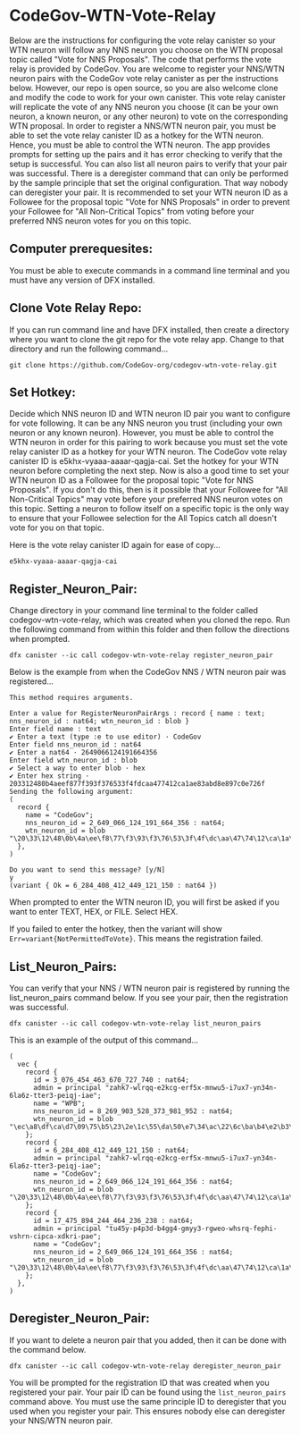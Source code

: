 # CodeGov-WTN-Vote-Relay

Below are the instructions for configuring the vote relay canister so your WTN neuron will follow any NNS neuron you
choose on the WTN proposal topic called "Vote for NNS Proposals". The code that performs the vote relay is provided by
CodeGov. You are welcome to register your NNS/WTN neuron pairs with the CodeGov vote relay canister as per the
instructions below. However, our repo is open source, so you are also welcome clone and modify the code to work for your
own canister. This vote relay canister will replicate the vote of any NNS neuron you choose (it can be your own neuron,
a known neuron, or any other neuron) to vote on the corresponding WTN proposal. In order to register a NNS/WTN neuron
pair, you must be able to set the vote relay canister ID as a hotkey for the WTN neuron. Hence, you must be able to
control the WTN neuron. The app provides prompts for setting up the pairs and it has error checking to verify that the
setup is successful. You can also list all neuron pairs to verify that your pair was successful. There is a deregister
command that can only be performed by the sample principle that set the original configuration. That way nobody can
deregister your pair. It is recommended to set your WTN neuron ID as a Followee for the proposal topic "Vote for NNS
Proposals" in order to prevent your Followee for "All Non-Critical Topics" from voting before your preferred NNS neuron
votes for you on this topic.

## Computer prerequesites:
You must be able to execute commands in a command line terminal and you must have any version of DFX installed.

## Clone Vote Relay Repo:
If you can run command line and have DFX installed, then create a directory where you want to clone the git repo for 
the vote relay app. Change to that directory and run the following command...

`git clone https://github.com/CodeGov-org/codegov-wtn-vote-relay.git`

## Set Hotkey: 
Decide which NNS neuron ID and WTN neuron ID pair you want to configure for vote following. It can be any
NNS neuron you trust (including your own neuron or any known neuron). However, you must be able to control the WTN
neuron in order for this pairing to work because you must set the vote relay canister ID as a hotkey for your WTN
neuron. The CodeGov vote relay canister ID is e5khx-vyaaa-aaaar-qagja-cai. Set the hotkey for your WTN neuron before
completing the next step. Now is also a good time to set your WTN neuron ID as a Followee for the proposal topic "Vote
for NNS Proposals". If you don't do this, then is it possible that your Followee for "All Non-Critical Topics" may vote
before your preferred NNS neuron votes on this topic. Setting a neuron to follow itself on a specific topic is the only
way to ensure that your Followee selection for the All Topics catch all doesn't vote for you on that topic.

Here is the vote relay canister ID again for ease of copy...

`e5khx-vyaaa-aaaar-qagja-cai`

## Register_Neuron_Pair: 
Change directory in your command line terminal to the folder called codegov-wtn-vote-relay, which was created when you 
cloned the repo. Run the following command from within this folder and then follow the directions when prompted.

`dfx canister --ic call codegov-wtn-vote-relay register_neuron_pair`

Below is the example from when the CodeGov NNS / WTN neuron pair was registered...

```
This method requires arguments.

Enter a value for RegisterNeuronPairArgs : record { name : text; nns_neuron_id : nat64; wtn_neuron_id : blob }
Enter field name : text
✔ Enter a text (type :e to use editor) · CodeGov
Enter field nns_neuron_id : nat64
✔ Enter a nat64 · 2649066124191664356
Enter field wtn_neuron_id : blob
✔ Select a way to enter blob · hex
✔ Enter hex string · 203312480b4aeef877f393f376533f4fdcaa477412ca1ae83abd8e897c0e726f
Sending the following argument:
(
  record {
    name = "CodeGov";
    nns_neuron_id = 2_649_066_124_191_664_356 : nat64;
    wtn_neuron_id = blob "\20\33\12\48\0b\4a\ee\f8\77\f3\93\f3\76\53\3f\4f\dc\aa\47\74\12\ca\1a\e8\3a\bd\8e\89\7c\0e\72\6f";
  },
)

Do you want to send this message? [y/N]
y
(variant { Ok = 6_284_408_412_449_121_150 : nat64 })
```

When prompted to enter the WTN neuron ID, you will first be asked if you want to enter TEXT, HEX, or FILE. Select HEX.

If you failed to enter the hotkey, then the variant will show `Err=variant{NotPermittedToVote}`. This means the
registration failed.

## List_Neuron_Pairs: 
You can verify that your NNS / WTN neuron pair is registered by running the list_neuron_pairs command below. If you see 
your pair, then the registration was successful.

`dfx canister --ic call codegov-wtn-vote-relay list_neuron_pairs`

This is an example of the output of this command...

```
(
  vec {
    record {
      id = 3_076_454_463_670_727_740 : nat64;
      admin = principal "zahk7-wlrqq-e2kcg-erf5x-mnwu5-i7ux7-yn34n-6la6z-tter3-peiqj-iae";
      name = "WPB";
      nns_neuron_id = 8_269_903_528_373_981_952 : nat64;
      wtn_neuron_id = blob "\ec\a8\df\ca\d7\09\75\b5\23\2e\1c\55\da\50\e7\34\ac\22\6c\ba\b4\e2\b3\af\e6\24\97\5a\74\c4\82\34";
    };
    record {
      id = 6_284_408_412_449_121_150 : nat64;
      admin = principal "zahk7-wlrqq-e2kcg-erf5x-mnwu5-i7ux7-yn34n-6la6z-tter3-peiqj-iae";
      name = "CodeGov";
      nns_neuron_id = 2_649_066_124_191_664_356 : nat64;
      wtn_neuron_id = blob "\20\33\12\48\0b\4a\ee\f8\77\f3\93\f3\76\53\3f\4f\dc\aa\47\74\12\ca\1a\e8\3a\bd\8e\89\7c\0e\72\6f";
    };
    record {
      id = 17_475_894_244_464_236_238 : nat64;
      admin = principal "tu45y-p4p3d-b4gg4-gmyy3-rgweo-whsrq-fephi-vshrn-cipca-xdkri-pae";
      name = "CodeGov";
      nns_neuron_id = 2_649_066_124_191_664_356 : nat64;
      wtn_neuron_id = blob "\20\33\12\48\0b\4a\ee\f8\77\f3\93\f3\76\53\3f\4f\dc\aa\47\74\12\ca\1a\e8\3a\bd\8e\89\7c\0e\72\6f";
    };
  },
)
```

## Deregister_Neuron_Pair: 
If you want to delete a neuron pair that you added, then it can be done with the command below.

`dfx canister --ic call codegov-wtn-vote-relay deregister_neuron_pair`

You will be prompted for the registration ID that was created when you registered your pair. Your pair ID can be found
using the `list_neuron_pairs` command above. You must use the same principle ID to deregister that you used when you
register your pair. This ensures nobody else can deregister your NNS/WTN neuron pair.
